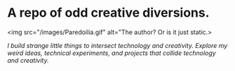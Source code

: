# A repo of odd creative diversions.

<img src="/images/Paredoilia.gif" alt="The author? Or is it just static.>

<i>I build strange little things to intersect technology and creativity. Explore my weird ideas, technical experiments, and projects that collide technology and creativity.</i>

